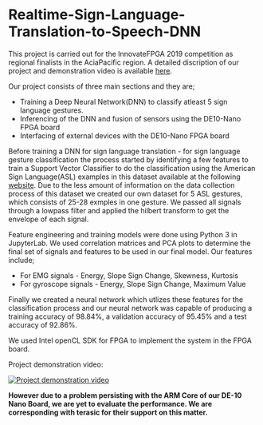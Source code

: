 # Realtime-Sign-Language-Translation-to-Speech-DNN
This project is carried out for the InnovateFPGA 2019 competition as regional finalists in the AciaPacific region. A detailed discription of our project and demonstration video is available [here](http://www.innovatefpga.com/cgi-bin/innovate/teams.pl?Id=AP047).

Our project consists of three main sections and they are;
* Training a Deep Neural Network(DNN) to classify atleast 5 sign language gestures.
* Inferencing of the DNN and fusion of sensors using the DE10-Nano FPGA board
* Interfacing of external devices with the DE10-Nano FPGA board

Before training a DNN for sign language translation - for sign language gesture classification the process started by identifying a few features to train a Support Vector Classifier to do the classification using 
the American Sign Language(ASL) examples in this dataset available at the following [website](https://data.mendeley.com/datasets/wgswcr8z24/2). Due to the less amount of information on the data collection process of this dataset we created our own dataset for 5 ASL gestures, which consists of 25-28 exmples in one gesture. We passed all signals through a lowpass filter and applied the hilbert transform to get the envelope of each signal.

Feature engineering and training models were done using Python 3 in JupyterLab. We used correlation matrices and PCA plots to determine the final set of signals and features to be used in our final model. 
Our features include;
* For EMG signals - Energy, Slope Sign Change, Skewness, Kurtosis
* For gyroscope signals - Energy, Slope Sign Change, Maximum Value

Finally we created a neural network which utlizes these features for the classification process and our neural network was capable of producing a training accuracy of 98.84%, a validation accuracy of 95.45% and a test accuracy of 92.86%.

We used Intel openCL SDK for FPGA to implement the system in the FPGA board.

Project demonstration video:


[![Project demonstration video](https://img.youtube.com/vi/fX6Gb8bn6kc/0.jpg)](https://www.youtube.com/watch?v=fX6Gb8bn6kc)


**However due to a problem persisting with the ARM Core of our DE-10 Nano Board, we are yet to evaluate the performance. 
We are corresponding with terasic for their support on this matter.**
